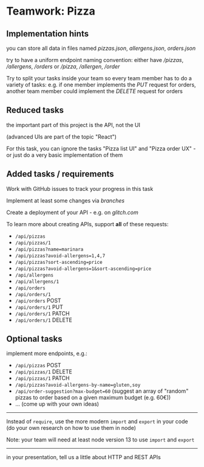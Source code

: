 # Teamwork: Pizza

## Implementation hints

you can store all data in files named _pizzas.json_, _allergens.json_, _orders.json_

try to have a uniform endpoint naming convention: either have _/pizzas_, _/allergens_, _/orders_ or _/pizza_, _/allergen_, _/order_

Try to split your tasks inside your team so every team member has to do a variety of tasks: e.g. if one member implements the _PUT_ request for orders, another team member could implement the _DELETE_ request for orders

## Reduced tasks

the important part of this project is the API, not the UI

(advanced UIs are part of the topic "React")

For this task, you can ignore the tasks "Pizza list UI" and "Pizza order UX" - or just do a very basic implementation of them

## Added tasks / requirements

Work with GitHub issues to track your progress in this task

Implement at least some changes via _branches_

Create a deployment of your API - e.g. on _glitch.com_

To learn more about creating APIs, support **all** of these requests:

- `/api/pizzas`
- `/api/pizzas/1`
- `/api/pizzas?name=marinara`
- `/api/pizzas?avoid-allergens=1,4,7`
- `/api/pizzas?sort-ascending=price`
- `/api/pizzas?avoid-allergens=1&sort-ascending=price`
- `/api/allergens`
- `/api/allergens/1`
- `/api/orders`
- `/api/orders/1`
- `/api/orders` POST
- `/api/orders/1` PUT
- `/api/orders/1` PATCH
- `/api/orders/1` DELETE

## Optional tasks

implement more endpoints, e.g.:

- `/api/pizzas` POST
- `/api/pizzas/1` DELETE
- `/api/pizzas/1` PATCH
- `/api/pizzas?avoid-allergens-by-name=gluten,soy`
- `/api/order-suggestion?max-budget=60` (suggest an array of "random" pizzas to order based on a given maximum budget (e.g. 60€))
- ... (come up with your own ideas)

---

Instead of `require`, use the more modern `import` and `export` in your code (do your own research on how to use them in node)

Note: your team will need at least node version 13 to use `import` and `export`

---

in your presentation, tell us a little about HTTP and REST APIs
